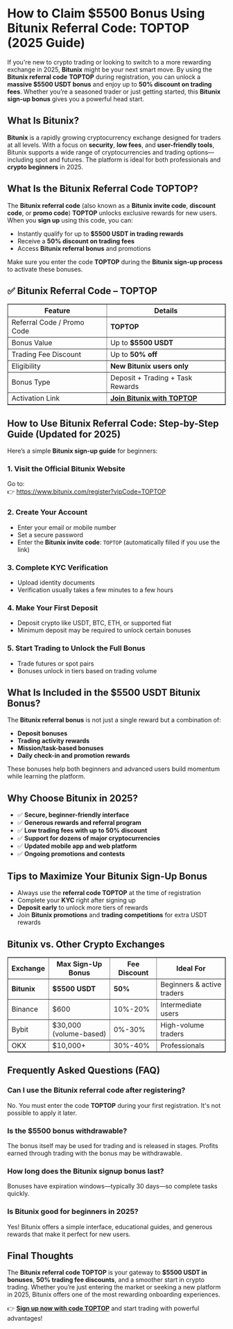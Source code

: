 <h1>How to Claim $5500 Bonus Using Bitunix Referral Code: TOPTOP (2025 Guide)</h1>

<p>If you're new to crypto trading or looking to switch to a more rewarding exchange in 2025, <strong>Bitunix</strong> might be your next smart move. By using the <strong>Bitunix referral code</strong> <strong>TOPTOP</strong> during registration, you can unlock a <strong>massive $5500 USDT bonus</strong> and enjoy up to <strong>50% discount on trading fees</strong>. Whether you’re a seasoned trader or just getting started, this <strong>Bitunix sign-up bonus</strong> gives you a powerful head start.</p>

<h2>What Is Bitunix?</h2>
<p><strong>Bitunix</strong> is a rapidly growing cryptocurrency exchange designed for traders at all levels. With a focus on <strong>security</strong>, <strong>low fees</strong>, and <strong>user-friendly tools</strong>, Bitunix supports a wide range of cryptocurrencies and trading options—including spot and futures. The platform is ideal for both professionals and <strong>crypto beginners</strong> in 2025.</p>

<h2>What Is the Bitunix Referral Code TOPTOP?</h2>
<p>The <strong>Bitunix referral code</strong> (also known as a <strong>Bitunix invite code</strong>, <strong>discount code</strong>, or <strong>promo code</strong>) <strong>TOPTOP</strong> unlocks exclusive rewards for new users. When you <strong>sign up</strong> using this code, you can:</p>
<ul>
<li>Instantly qualify for up to <strong>$5500 USDT in trading rewards</strong></li>
<li>Receive a <strong>50% discount on trading fees</strong></li>
<li>Access <strong>Bitunix referral bonus</strong> and promotions</li>
</ul>
<p>Make sure you enter the code <strong>TOPTOP</strong> during the <strong>Bitunix sign-up process</strong> to activate these bonuses.</p>

<h2>✅ Bitunix Referral Code – TOPTOP</h2>
<table border="1" cellpadding="10">
<tr>
<th><strong>Feature</strong></th>
<th><strong>Details</strong></th>
</tr>
<tr>
<td>Referral Code / Promo Code</td>
<td><strong>TOPTOP</strong></td>
</tr>
<tr>
<td>Bonus Value</td>
<td>Up to <strong>$5500 USDT</strong></td>
</tr>
<tr>
<td>Trading Fee Discount</td>
<td>Up to <strong>50% off</strong></td>
</tr>
<tr>
<td>Eligibility</td>
<td><strong>New Bitunix users only</strong></td>
</tr>
<tr>
<td>Bonus Type</td>
<td>Deposit + Trading + Task Rewards</td>
</tr>
<tr>
<td>Activation Link</td>
<td><a href="https://www.bitunix.com/register?vipCode=TOPTOP" target="_blank"><strong>Join Bitunix with TOPTOP</strong></a></td>
</tr>
</table>

<h2>How to Use Bitunix Referral Code: Step-by-Step Guide (Updated for 2025)</h2>
<p>Here’s a simple <strong>Bitunix sign-up guide</strong> for beginners:</p>
<h3>1. Visit the Official Bitunix Website</h3>
<p>Go to:<br>👉 <a href="https://www.bitunix.com/register?vipCode=TOPTOP" target="_blank">https://www.bitunix.com/register?vipCode=TOPTOP</a></p>

<h3>2. Create Your Account</h3>
<ul>
<li>Enter your email or mobile number</li>
<li>Set a secure password</li>
<li>Enter the <strong>Bitunix invite code</strong>: <code>TOPTOP</code> (automatically filled if you use the link)</li>
</ul>

<h3>3. Complete KYC Verification</h3>
<ul>
<li>Upload identity documents</li>
<li>Verification usually takes a few minutes to a few hours</li>
</ul>

<h3>4. Make Your First Deposit</h3>
<ul>
<li>Deposit crypto like USDT, BTC, ETH, or supported fiat</li>
<li>Minimum deposit may be required to unlock certain bonuses</li>
</ul>

<h3>5. Start Trading to Unlock the Full Bonus</h3>
<ul>
<li>Trade futures or spot pairs</li>
<li>Bonuses unlock in tiers based on trading volume</li>
</ul>

<h2>What Is Included in the $5500 USDT Bitunix Bonus?</h2>
<p>The <strong>Bitunix referral bonus</strong> is not just a single reward but a combination of:</p>
<ul>
<li><strong>Deposit bonuses</strong></li>
<li><strong>Trading activity rewards</strong></li>
<li><strong>Mission/task-based bonuses</strong></li>
<li><strong>Daily check-in and promotion rewards</strong></li>
</ul>
<p>These bonuses help both beginners and advanced users build momentum while learning the platform.</p>

<h2>Why Choose Bitunix in 2025?</h2>
<ul>
<li>✅ <strong>Secure, beginner-friendly interface</strong></li>
<li>✅ <strong>Generous rewards and referral program</strong></li>
<li>✅ <strong>Low trading fees with up to 50% discount</strong></li>
<li>✅ <strong>Support for dozens of major cryptocurrencies</strong></li>
<li>✅ <strong>Updated mobile app and web platform</strong></li>
<li>✅ <strong>Ongoing promotions and contests</strong></li>
</ul>

<h2>Tips to Maximize Your Bitunix Sign-Up Bonus</h2>
<ul>
<li>Always use the <strong>referral code TOPTOP</strong> at the time of registration</li>
<li>Complete your <strong>KYC</strong> right after signing up</li>
<li><strong>Deposit early</strong> to unlock more tiers of rewards</li>
<li>Join <strong>Bitunix promotions</strong> and <strong>trading competitions</strong> for extra USDT rewards</li>
</ul>

<h2>Bitunix vs. Other Crypto Exchanges</h2>
<table border="1" cellpadding="10">
<tr>
<th>Exchange</th>
<th>Max Sign-Up Bonus</th>
<th>Fee Discount</th>
<th>Ideal For</th>
</tr>
<tr>
<td><strong>Bitunix</strong></td>
<td><strong>$5500 USDT</strong></td>
<td><strong>50%</strong></td>
<td>Beginners & active traders</td>
</tr>
<tr>
<td>Binance</td>
<td>$600</td>
<td>10%-20%</td>
<td>Intermediate users</td>
</tr>
<tr>
<td>Bybit</td>
<td>$30,000 (volume-based)</td>
<td>0%-30%</td>
<td>High-volume traders</td>
</tr>
<tr>
<td>OKX</td>
<td>$10,000+</td>
<td>30%-40%</td>
<td>Professionals</td>
</tr>
</table>

<h2>Frequently Asked Questions (FAQ)</h2>

<h3>Can I use the Bitunix referral code after registering?</h3>
<p>No. You must enter the code <strong>TOPTOP</strong> during your first registration. It's not possible to apply it later.</p>

<h3>Is the $5500 bonus withdrawable?</h3>
<p>The bonus itself may be used for trading and is released in stages. Profits earned through trading with the bonus may be withdrawable.</p>

<h3>How long does the Bitunix signup bonus last?</h3>
<p>Bonuses have expiration windows—typically 30 days—so complete tasks quickly.</p>

<h3>Is Bitunix good for beginners in 2025?</h3>
<p>Yes! Bitunix offers a simple interface, educational guides, and generous rewards that make it perfect for new users.</p>

<h2>Final Thoughts</h2>
<p>The <strong>Bitunix referral code TOPTOP</strong> is your gateway to <strong>$5500 USDT in bonuses</strong>, <strong>50% trading fee discounts</strong>, and a smoother start in crypto trading. Whether you’re just entering the market or seeking a new platform in 2025, Bitunix offers one of the most rewarding onboarding experiences.</p>

<p>👉 <a href="https://www.bitunix.com/register?vipCode=TOPTOP" target="_blank"><strong>Sign up now with code TOPTOP</strong></a> and start trading with powerful advantages!</p>

</body>
</html>
